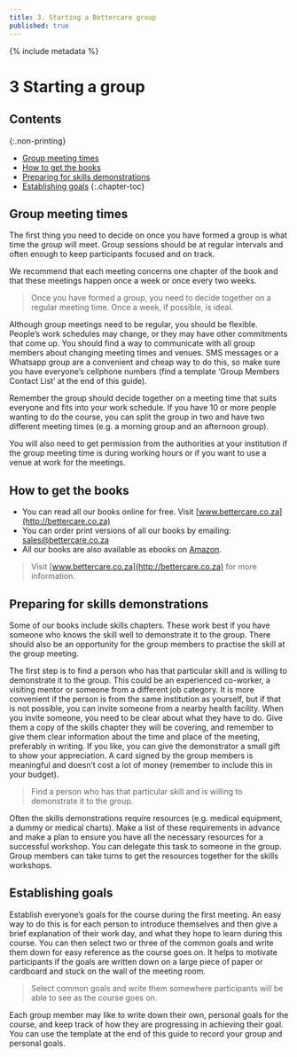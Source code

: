 ```yaml
---
title: 3. Starting a Bettercare group
published: true
---
```


{% include metadata %}

# **3** Starting a group

## Contents
{:.non-printing}

*   [Group meeting times](#group-meeting-times)
*   [How to get the books](#how-to-get-the-books)
*   [Preparing for skills demonstrations](#preparing-for-skills-demonstrations)
*   [Establishing goals](#establishing-goals)
{:.chapter-toc}

## Group meeting times

The first thing you need to decide on once you have formed a group is what time the group will meet. Group sessions should be at regular intervals and often enough to keep participants focused and on track. 

We recommend that each meeting concerns one chapter of the book and that these meetings happen once a week or once every two weeks. 

> Once you have formed a group, you need to decide together on a regular meeting time. Once a week, if possible, is ideal.

Although group meetings need to be regular, you should be flexible. People’s work schedules may change, or they may have other commitments that come up. You should find a way to communicate with all group members about changing meeting times and venues. SMS messages or a Whatsapp group are a convenient and cheap way to do this, so make sure you have everyone’s cellphone numbers (find a template ‘Group Members Contact List’ at the end of this guide).

Remember the group should decide together on a meeting time that suits everyone and fits into your work schedule. If you have 10 or more people wanting to do the course, you can split the group in two and have two different meeting times (e.g. a morning group and an afternoon group). 

You will also need to get permission from the authorities at your institution if the group meeting time is during working hours or if you want to use a venue at work for the meetings.

## How to get the books

* You can read all our books online for free. Visit [www.bettercare.co.za](http://bettercare.co.za)
* You can order print versions of all our books by emailing: <sales@bettercare.co.za> 
* All our books are also available as ebooks on [Amazon](http://amazon.com/gp/search/ref=sr_adv_b/?search-alias=stripbooks&unfiltered=1&field-keywords=kindle+-ndungu&field-author=&field-title=&field-isbn=&field-publisher=bettercare&node=&field-p_n_condition-type=&field-feature_browse-bin=618073011&field-subject=&field-language=&field-dateop=During&field-datemod=&field-dateyear=&sort=relevanceexprank&Adv-Srch-Books-Submit.x=0&Adv-Srch-Books-Submit.y=0/).

> Visit [www.bettercare.co.za](http://bettercare.co.za) for more information.

## Preparing for skills demonstrations

Some of our books include skills chapters. These work best if you have someone who knows the skill well to demonstrate it to the group. There should also be an opportunity for the group members to practise the skill at the group meeting. 

The first step is to find a person who has that particular skill and is willing to demonstrate it to the group. This could be an experienced co-worker, a visiting mentor or someone from a different job category. It is more convenient if the person is from the same institution as yourself, but if that is not possible, you can invite someone from a nearby health facility. When you invite someone, you need to be clear about what they have to do. Give them a copy of the skills chapter they will be covering, and remember to give them clear information about the time and place of the meeting, preferably in writing. If you like, you can give the demonstrator a small gift to show your appreciation. A card signed by the group members is meaningful and doesn’t cost a lot of money (remember to include this in your budget).

> Find a person who has that particular skill and is willing to demonstrate it to the group.

Often the skills demonstrations require resources (e.g. medical equipment, a dummy or medical charts). Make a list of these requirements in advance and make a plan to ensure you have all the necessary resources for a successful workshop. You can delegate this task to someone in the group. Group members can take turns to get the resources together for the skills workshops. 

## Establishing goals

Establish everyone’s goals for the course during the first meeting. An easy way to do this is for each person to introduce themselves and then give a brief explanation of their work day, and what they hope to learn during this course. You can then select two or three of the common goals and write them down for easy reference as the course goes on. It helps to motivate participants if the goals are written down on a large piece of paper or cardboard and stuck on the wall of the meeting room. 

> Select common goals and write them somewhere participants will be able to see as the course goes on.

Each group member may like to write down their own, personal goals for the course, and keep track of how they are progressing in achieving their goal. You can use the template at the end of this guide to record your group and personal goals.